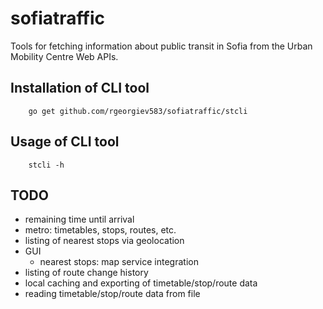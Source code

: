 # sofiatraffic
Tools for fetching information about public transit in Sofia from the Urban Mobility Centre Web APIs.

## Installation of CLI tool

        go get github.com/rgeorgiev583/sofiatraffic/stcli

## Usage of CLI tool

        stcli -h

## TODO

* remaining time until arrival
* metro: timetables, stops, routes, etc.
* listing of nearest stops via geolocation
* GUI
  * nearest stops: map service integration
* listing of route change history
* local caching and exporting of timetable/stop/route data
* reading timetable/stop/route data from file